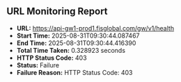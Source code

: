 ## URL Monitoring Report

- **URL:** https://api-gw1-prod1.fisglobal.com/gw/v1/health
- **Start Time:** 2025-08-31T09:30:44.087467
- **End Time:** 2025-08-31T09:30:44.416390
- **Total Time Taken:** 0.328923 seconds
- **HTTP Status Code:** 403
- **Status:** Failure
- **Failure Reason:** HTTP Status Code: 403
